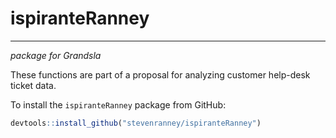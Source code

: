 # ispiranteRanney
___
*package for Grandsla* 

These functions are part of a proposal for analyzing customer help-desk ticket data.

To install the `ispiranteRanney` package from GitHub:

```r
devtools::install_github("stevenranney/ispiranteRanney")
```
